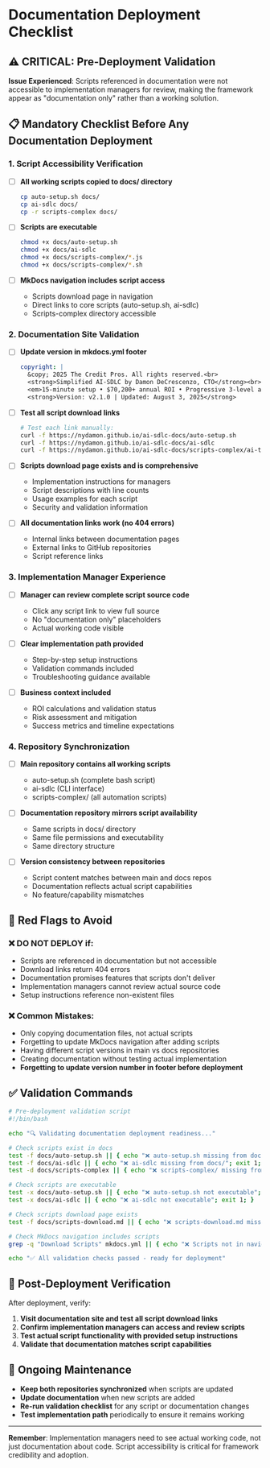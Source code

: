 # Documentation Deployment Checklist

## ⚠️ CRITICAL: Pre-Deployment Validation

**Issue Experienced**: Scripts referenced in documentation were not accessible to implementation managers for review, making the framework appear as "documentation only" rather than a working solution.

## 📋 **Mandatory Checklist Before Any Documentation Deployment**

### **1. Script Accessibility Verification**

- [ ] **All working scripts copied to docs/ directory**

  ```bash
  cp auto-setup.sh docs/
  cp ai-sdlc docs/
  cp -r scripts-complex docs/
  ```

- [ ] **Scripts are executable**

  ```bash
  chmod +x docs/auto-setup.sh
  chmod +x docs/ai-sdlc
  chmod +x docs/scripts-complex/*.js
  chmod +x docs/scripts-complex/*.sh
  ```

- [ ] **MkDocs navigation includes script access**
  - Scripts download page in navigation
  - Direct links to core scripts (auto-setup.sh, ai-sdlc)
  - Scripts-complex directory accessible

### **2. Documentation Site Validation**

- [ ] **Update version in mkdocs.yml footer**

  ```yaml
  copyright: |
    &copy; 2025 The Credit Pros. All rights reserved.<br>
    <strong>Simplified AI-SDLC by Damon DeCrescenzo, CTO</strong><br>
    <em>15-minute setup • $70,200+ annual ROI • Progressive 3-level architecture</em><br>
    <strong>Version: v2.1.0 | Updated: August 3, 2025</strong>
  ```

- [ ] **Test all script download links**

  ```bash
  # Test each link manually:
  curl -f https://nydamon.github.io/ai-sdlc-docs/auto-setup.sh
  curl -f https://nydamon.github.io/ai-sdlc-docs/ai-sdlc
  curl -f https://nydamon.github.io/ai-sdlc-docs/scripts-complex/ai-test-generator.js
  ```

- [ ] **Scripts download page exists and is comprehensive**
  - Implementation instructions for managers
  - Script descriptions with line counts
  - Usage examples for each script
  - Security and validation information

- [ ] **All documentation links work (no 404 errors)**
  - Internal links between documentation pages
  - External links to GitHub repositories
  - Script reference links

### **3. Implementation Manager Experience**

- [ ] **Manager can review complete script source code**
  - Click any script link to view full source
  - No "documentation only" placeholders
  - Actual working code visible

- [ ] **Clear implementation path provided**
  - Step-by-step setup instructions
  - Validation commands included
  - Troubleshooting guidance available

- [ ] **Business context included**
  - ROI calculations and validation status
  - Risk assessment and mitigation
  - Success metrics and timeline expectations

### **4. Repository Synchronization**

- [ ] **Main repository contains all working scripts**
  - auto-setup.sh (complete bash script)
  - ai-sdlc (CLI interface)
  - scripts-complex/ (all automation scripts)

- [ ] **Documentation repository mirrors script availability**
  - Same scripts in docs/ directory
  - Same file permissions and executability
  - Same directory structure

- [ ] **Version consistency between repositories**
  - Script content matches between main and docs repos
  - Documentation reflects actual script capabilities
  - No feature/capability mismatches

## 🚨 **Red Flags to Avoid**

### **❌ DO NOT DEPLOY if:**

- Scripts are referenced in documentation but not accessible
- Download links return 404 errors
- Documentation promises features that scripts don't deliver
- Implementation managers cannot review actual source code
- Setup instructions reference non-existent files

### **❌ Common Mistakes:**

- Only copying documentation files, not actual scripts
- Forgetting to update MkDocs navigation after adding scripts
- Having different script versions in main vs docs repositories
- Creating documentation without testing actual implementation
- **Forgetting to update version number in footer before deployment**

## ✅ **Validation Commands**

```bash
# Pre-deployment validation script
#!/bin/bash

echo "🔍 Validating documentation deployment readiness..."

# Check scripts exist in docs
test -f docs/auto-setup.sh || { echo "❌ auto-setup.sh missing from docs/"; exit 1; }
test -f docs/ai-sdlc || { echo "❌ ai-sdlc missing from docs/"; exit 1; }
test -d docs/scripts-complex || { echo "❌ scripts-complex/ missing from docs/"; exit 1; }

# Check scripts are executable
test -x docs/auto-setup.sh || { echo "❌ auto-setup.sh not executable"; exit 1; }
test -x docs/ai-sdlc || { echo "❌ ai-sdlc not executable"; exit 1; }

# Check scripts download page exists
test -f docs/scripts-download.md || { echo "❌ scripts-download.md missing"; exit 1; }

# Check MkDocs navigation includes scripts
grep -q "Download Scripts" mkdocs.yml || { echo "❌ Scripts not in navigation"; exit 1; }

echo "✅ All validation checks passed - ready for deployment"
```

## 📝 **Post-Deployment Verification**

After deployment, verify:

1. **Visit documentation site and test all script download links**
2. **Confirm implementation managers can access and review scripts**
3. **Test actual script functionality with provided setup instructions**
4. **Validate that documentation matches script capabilities**

## 🔄 **Ongoing Maintenance**

- **Keep both repositories synchronized** when scripts are updated
- **Update documentation** when new scripts are added
- **Re-run validation checklist** for any script or documentation changes
- **Test implementation path** periodically to ensure it remains working

---

**Remember**: Implementation managers need to see actual working code, not just documentation about code. Script accessibility is critical for framework credibility and adoption.
